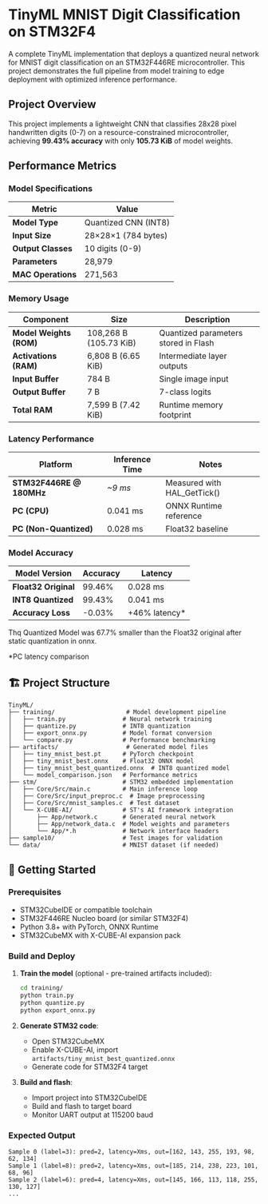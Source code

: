 # TinyML MNIST Digit Classification on STM32F4

A complete TinyML implementation that deploys a quantized neural network for MNIST digit classification on an STM32F446RE microcontroller. This project demonstrates the full pipeline from model training to edge deployment with optimized inference performance.

## Project Overview

This project implements a lightweight CNN that classifies 28x28 pixel handwritten digits (0-7) on a resource-constrained microcontroller, achieving **99.43% accuracy** with only **105.73 KiB** of model weights.

## Performance Metrics

### Model Specifications
| Metric | Value |
|--------|-------|
| **Model Type** | Quantized CNN (INT8) |
| **Input Size** | 28×28×1 (784 bytes) |
| **Output Classes** | 10 digits (0-9) |
| **Parameters** | 28,979 |
| **MAC Operations** | 271,563 |

### Memory Usage
| Component | Size | Description |
|-----------|------|-------------|
| **Model Weights (ROM)** | 108,268 B (105.73 KiB) | Quantized parameters stored in Flash |
| **Activations (RAM)** | 6,808 B (6.65 KiB) | Intermediate layer outputs |
| **Input Buffer** | 784 B | Single image input |
| **Output Buffer** | 7 B | 7-class logits |
| **Total RAM** | 7,599 B (7.42 KiB) | Runtime memory footprint |

### Latency Performance
| Platform | Inference Time | Notes |
|----------|----------------|-------|
| **STM32F446RE @ 180MHz** | *~9 ms* | Measured with HAL_GetTick() |
| **PC (CPU)** | 0.041 ms | ONNX Runtime reference |
| **PC (Non-Quantized)** | 0.028 ms | Float32 baseline |


### Model Accuracy
| Model Version | Accuracy | Latency |
|---------------|----------|---------|
| **Float32 Original** | 99.46% | 0.028 ms |
| **INT8 Quantized** | 99.43% | 0.041 ms |
| **Accuracy Loss** | -0.03% | +46% latency* |

Thq Quantized Model was 67.7% smaller than the Float32 original after static quantization in onnx. 

*PC latency comparison

## 🏗️ Project Structure

```
TinyML/
├── training/                    # Model development pipeline
│   ├── train.py                # Neural network training
│   ├── quantize.py             # INT8 quantization 
│   ├── export_onnx.py          # Model format conversion
│   └── compare.py              # Performance benchmarking
├── artifacts/                   # Generated model files
│   ├── tiny_mnist_best.pt      # PyTorch checkpoint
│   ├── tiny_mnist_best.onnx    # Float32 ONNX model
│   ├── tiny_mnist_best_quantized.onnx  # INT8 quantized model
│   └── model_comparison.json   # Performance metrics
├── stm/                        # STM32 embedded implementation
│   ├── Core/Src/main.c         # Main inference loop
│   ├── Core/Src/input_preproc.c  # Image preprocessing
│   ├── Core/Src/mnist_samples.c  # Test dataset
│   └── X-CUBE-AI/              # ST's AI framework integration
│       ├── App/network.c       # Generated neural network
│       ├── App/network_data.c  # Model weights and parameters
│       └── App/*.h             # Network interface headers
├── sample10/                   # Test images for validation
└── data/                       # MNIST dataset (if needed)
```

## 🚀 Getting Started

### Prerequisites
- STM32CubeIDE or compatible toolchain
- STM32F446RE Nucleo board (or similar STM32F4)
- Python 3.8+ with PyTorch, ONNX Runtime
- STM32CubeMX with X-CUBE-AI expansion pack

### Build and Deploy
1. **Train the model** (optional - pre-trained artifacts included):
   ```bash
   cd training/
   python train.py
   python quantize.py
   python export_onnx.py
   ```

2. **Generate STM32 code**:
   - Open STM32CubeMX
   - Enable X-CUBE-AI, import `artifacts/tiny_mnist_best_quantized.onnx`
   - Generate code for STM32F4 target

3. **Build and flash**:
   - Import project into STM32CubeIDE
   - Build and flash to target board
   - Monitor UART output at 115200 baud

### Expected Output
```
Sample 0 (label=3): pred=2, latency=Xms, out=[162, 143, 255, 193, 98, 62, 134]
Sample 1 (label=8): pred=2, latency=Xms, out=[185, 214, 238, 223, 101, 68, 96]
Sample 2 (label=6): pred=4, latency=Xms, out=[145, 166, 113, 118, 255, 130, 127]
...
```